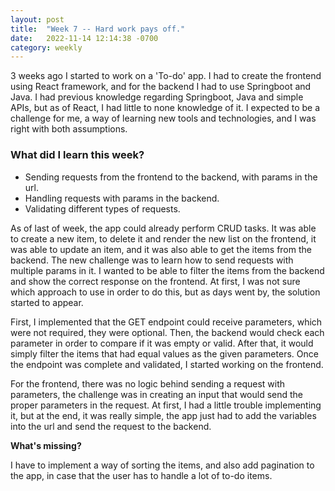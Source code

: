 ```yaml
---
layout: post
title:  "Week 7 -- Hard work pays off."
date:   2022-11-14 12:14:38 -0700
category: weekly
---
```


3 weeks ago I started to work on a 'To-do' app. I had to create the frontend using React framework, and for the backend I had to use Springboot and Java. I had previous knowledge regarding Springboot, Java and simple APIs, but as of React, I had little to none knowledge of it. I expected to be a challenge for me, a way of learning new tools and technologies, and I was right with both assumptions.

### What did I learn this week?
- Sending requests from the frontend to the backend, with params in the url.
- Handling requests with params in the backend.
- Validating different types of requests.

As of last of week, the app could already perform CRUD tasks. It was able to create a new item, to delete it and render the new list on the frontend, it was able to update an item, and it was also able to get the items from the backend. The new challenge was to learn how to send requests with multiple params in it. I wanted to be able to filter the items from the backend and show the correct response on the frontend. At first, I was not sure which approach to use in order to do this, but as days went by, the solution started to appear. 

First, I implemented that the GET endpoint could receive parameters, which were not required, they were optional. Then, the backend would check each parameter in order to compare if it was empty or valid. After that, it would simply filter the items that had equal values as the given parameters. Once the endpoint was complete and validated, I started working on the frontend.

For the frontend, there was no logic behind sending a request with parameters, the challenge was in creating an input that would send the proper parameters in the request. At first, I had a little trouble implementing it, but at the end, it was really simple, the app just had to add the variables into the url and send the request to the backend.

**What's missing?** 

I have to implement a way of sorting the items, and also add pagination to the app, in case that the user has to handle a lot of to-do items.